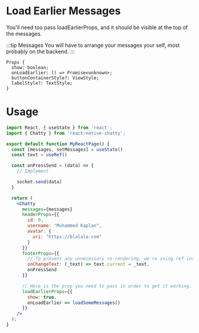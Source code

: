 # Load Earlier Messages

You'll need too pass loadEarlierProps, and it should be visible at the top of the messages.

:::tip Messages
You will have to arrange your messages your self, most probably on the backend.
:::

```
Props {
  show: boolean;
  onLoadEarlier: () => Promise<unknown>;
  buttonContainerStyle?: ViewStyle;
  labelStyle?: TextStyle;
}
```



# Usage

```jsx
import React, { useState } from 'react';
import { Chatty } from 'react-native-chatty';

export default function MyReactPage() {
  const [messages, setMessages] = useState()
  const text = useRef()

  const onPressSend = (data) => {
    // Implement

    socket.send(data)
  }

  return (
    <Chatty
      messages={messages}
      headerProps={{
        id: 0,
        username: "Muhammed Kaplan",
        avatar: {
          uri: "https://blalala.com"
        }
      }}
      footerProps={{
        // To prevent any unnecessary re-rendering, we're using ref instead of states.
        onChangeText: (_text) => text.current = _text,
        onPressSend
      }}

      // Here is the prop you need to pass in order to get it working.
      loadEarlierProps={{
        show: true,
        onLoadEarlier => loadSomeMessages()
      }}
    />
  );
}
```
